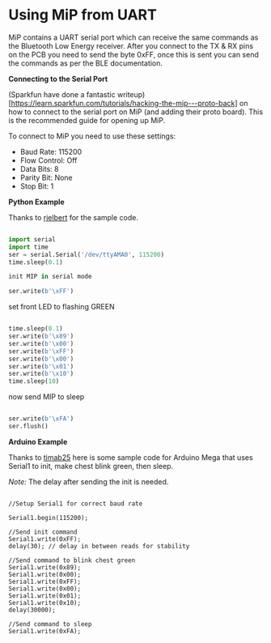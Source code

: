 Using MiP from UART
===============

MiP contains a UART serial port which can receive the same commands as the Bluetooth Low Energy receiver. After you connect to the TX & RX pins on the PCB you need to send the byte 0xFF, once this is sent you can send the commands as per the BLE documentation.

**Connecting to the Serial Port**

(Sparkfun have done a fantastic writeup)[https://learn.sparkfun.com/tutorials/hacking-the-mip---proto-back] on how to connect to the serial port on MiP (and adding their proto board). This is the recommended guide for opening up MiP.

To connect to MiP you need to use these settings:

* Baud Rate: 115200
* Flow Control: Off
* Data Bits: 8
* Parity Bit: None
* Stop Bit: 1

**Python Example**

Thanks to [rjelbert](https://github.com/rjelbert) for the sample code.

```python

import serial
import time
ser = serial.Serial('/dev/ttyAMA0', 115200)
time.sleep(0.1)

init MIP in serial mode

ser.write(b'\xFF')

```

set front LED to flashing GREEN

```python

time.sleep(0.1)
ser.write(b'\x89')
ser.write(b'\x00')
ser.write(b'\xFF')
ser.write(b'\x00')
ser.write(b'\x01')
ser.write(b'\x10')
time.sleep(10)

```

now send MIP to sleep

```python

ser.write(b'\xFA')
ser.flush()

```

**Arduino Example**

Thanks to [timab25](https://github.com/timab25) here is some sample code for Arduino Mega that uses Serial1 to init, make chest blink green, then sleep.

*Note:* The delay after sending the init is needed.

```arduino

//Setup Serial1 for correct baud rate

Serial1.begin(115200);

//Send init command
Serial1.write(0xFF);
delay(30); // delay in between reads for stability

//Send command to blink chest green
Serial1.write(0x89);
Serial1.write(0x00);
Serial1.write(0xFF);
Serial1.write(0x00);
Serial1.write(0x01);
Serial1.write(0x10);
delay(30000);

//Send command to sleep
Serial1.write(0xFA);

```
